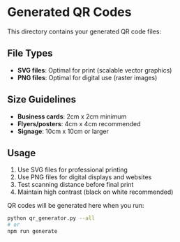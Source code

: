 # Generated QR Codes

This directory contains your generated QR code files:

## File Types
- **SVG files**: Optimal for print (scalable vector graphics)
- **PNG files**: Optimal for digital use (raster images)

## Size Guidelines
- **Business cards**: 2cm x 2cm minimum
- **Flyers/posters**: 4cm x 4cm recommended  
- **Signage**: 10cm x 10cm or larger

## Usage
1. Use SVG files for professional printing
2. Use PNG files for digital displays and websites
3. Test scanning distance before final print
4. Maintain high contrast (black on white recommended)

QR codes will be generated here when you run:
```bash
python qr_generator.py --all
# or
npm run generate
```
